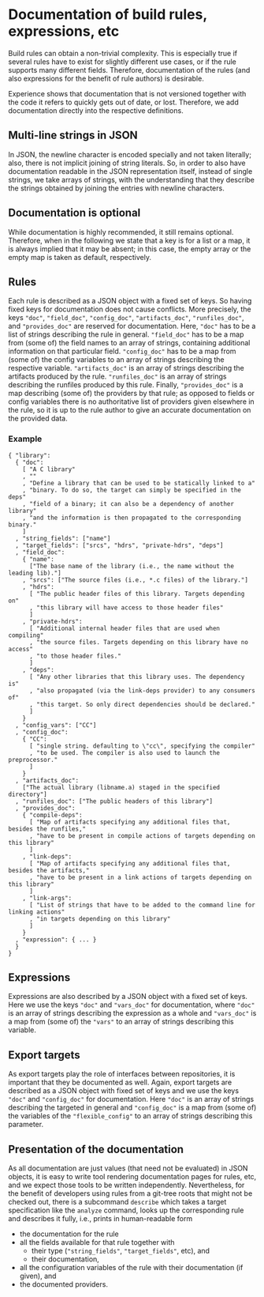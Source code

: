 Documentation of build rules, expressions, etc
==============================================

Build rules can obtain a non-trivial complexity. This is especially true
if several rules have to exist for slightly different use cases, or if
the rule supports many different fields. Therefore, documentation of the
rules (and also expressions for the benefit of rule authors) is
desirable.

Experience shows that documentation that is not versioned together with
the code it refers to quickly gets out of date, or lost. Therefore, we
add documentation directly into the respective definitions.

Multi-line strings in JSON
--------------------------

In JSON, the newline character is encoded specially and not taken
literally; also, there is not implicit joining of string literals. So,
in order to also have documentation readable in the JSON representation
itself, instead of single strings, we take arrays of strings, with the
understanding that they describe the strings obtained by joining the
entries with newline characters.

Documentation is optional
-------------------------

While documentation is highly recommended, it still remains optional.
Therefore, when in the following we state that a key is for a list or a
map, it is always implied that it may be absent; in this case, the empty
array or the empty map is taken as default, respectively.

Rules
-----

Each rule is described as a JSON object with a fixed set of keys. So
having fixed keys for documentation does not cause conflicts. More
precisely, the keys `"doc"`, `"field_doc"`, `"config_doc"`, `"artifacts_doc"`,
`"runfiles_doc"`, and `"provides_doc"` are reserved for documentation. Here,
`"doc"` has to be a list of strings describing the rule in general.
`"field_doc"` has to be a map from (some of) the field names to an array
of strings, containing additional information on that particular field.
`"config_doc"` has to be a map from (some of) the config variables to an
array of strings describing the respective variable. `"artifacts_doc"` is
an array of strings describing the artifacts produced by the rule.
`"runfiles_doc"` is an array of strings describing the runfiles produced
by this rule. Finally, `"provides_doc"` is a map describing (some of) the
providers by that rule; as opposed to fields or config variables there
is no authoritative list of providers given elsewhere in the rule, so it
is up to the rule author to give an accurate documentation on the
provided data.

### Example

``` jsonc
{ "library":
  { "doc":
    [ "A C library"
    , ""
    , "Define a library that can be used to be statically linked to a"
    , "binary. To do so, the target can simply be specified in the deps"
    , "field of a binary; it can also be a dependency of another library"
    , "and the information is then propagated to the corresponding binary."
    ]
  , "string_fields": ["name"]
  , "target_fields": ["srcs", "hdrs", "private-hdrs", "deps"]
  , "field_doc":
    { "name":
      ["The base name of the library (i.e., the name without the leading lib)."]
    , "srcs": ["The source files (i.e., *.c files) of the library."]
    , "hdrs":
      [ "The public header files of this library. Targets depending on"
      , "this library will have access to those header files"
      ]
    , "private-hdrs":
      [ "Additional internal header files that are used when compiling"
      , "the source files. Targets depending on this library have no access"
      , "to those header files."
      ]
    , "deps":
      [ "Any other libraries that this library uses. The dependency is"
      , "also propagated (via the link-deps provider) to any consumers of"
      , "this target. So only direct dependencies should be declared."
      ]
    }
  , "config_vars": ["CC"]
  , "config_doc":
    { "CC":
      [ "single string. defaulting to \"cc\", specifying the compiler"
      , "to be used. The compiler is also used to launch the preprocessor."
      ]
    }
  , "artifacts_doc":
    ["The actual library (libname.a) staged in the specified directory"]
  , "runfiles_doc": ["The public headers of this library"]
  , "provides_doc":
    { "compile-deps":
      [ "Map of artifacts specifying any additional files that, besides the runfiles,"
      , "have to be present in compile actions of targets depending on this library"
      ]
    , "link-deps":
      [ "Map of artifacts specifying any additional files that, besides the artifacts,"
      , "have to be present in a link actions of targets depending on this library"
      ]
    , "link-args":
      [ "List of strings that have to be added to the command line for linking actions"
      , "in targets depending on this library"
      ]
    }
  , "expression": { ... }
  }
}
```

Expressions
-----------

Expressions are also described by a JSON object with a fixed set of
keys. Here we use the keys `"doc"` and `"vars_doc"` for documentation, where
`"doc"` is an array of strings describing the expression as a whole and
`"vars_doc"` is a map from (some of) the `"vars"` to an array of strings
describing this variable.

Export targets
--------------

As export targets play the role of interfaces between repositories, it
is important that they be documented as well. Again, export targets are
described as a JSON object with fixed set of keys and we use the keys
`"doc"` and `"config_doc"` for documentation. Here `"doc"` is an array of
strings describing the targeted in general and `"config_doc"` is a map
from (some of) the variables of the `"flexible_config"` to an array of
strings describing this parameter.

Presentation of the documentation
---------------------------------

As all documentation are just values (that need not be evaluated) in
JSON objects, it is easy to write tool rendering documentation pages for
rules, etc, and we expect those tools to be written independently.
Nevertheless, for the benefit of developers using rules from a git-tree
roots that might not be checked out, there is a subcommand `describe`
which takes a target specification like the `analyze` command, looks up
the corresponding rule and describes it fully, i.e., prints in
human-readable form

 - the documentation for the rule
 - all the fields available for that rule together with
    - their type (`"string_fields"`, `"target_fields"`, etc), and
    - their documentation,
 - all the configuration variables of the rule with their documentation
   (if given), and
 - the documented providers.
